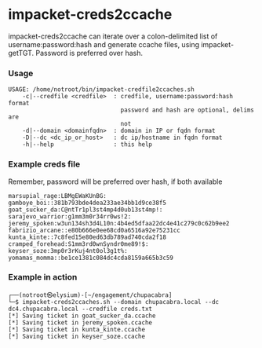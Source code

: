 # impacket-creds2ccache
impacket-creds2ccache can iterate over a colon-delimited list of username:password:hash and generate ccache files, using impacket-getTGT.  Password is preferred over hash.

### Usage
```
USAGE: /home/notroot/bin/impacket-credfile2ccaches.sh 
    -c|--credfile <credfile>  : credfile, username:password:hash format
                                password and hash are optional, delims are
                                not
    -d|--domain <domainfqdn>  : domain in IP or fqdn format
    -D|--dc <dc_ip_or_host>   : dc ip/hostname in fqdn format
    -h|--help                 : this help
```

### Example creds file
Remember, password will be preferred over hash, if both available
```
marsupial_rage:LBMgEWaKUnBG:
gamboye_boi::381b793bde4dea233ae34bb1d9ce38f5
goat_sucker_da:C@ntTr1pl3st4mp4d0ub13st4mp!:
sarajevo_warrior:g1mm3m0r34rr0ws!2:
jeremy_spoken:w3un134sh3d4L10n:4b4ed5dfaa22dc4e41c279c0c62b9ee2
fabrizio_arcane::e80b666e0ee68cd0a6516a92e75231cc
kunta_kinte::7c8fed15e80ed63db789ad740cda2f18
cramped_forehead:S1mm3rd0wnSyndr0me89!$:
keyser_soze:3mp0r3rKuj4nt0ol3g1t%:
yomamas_momma::be1ce1381c084dc4cda8159a665b3c59
```

### Example in action
```
┌──(notroot㉿elysium)-[~/engagement/chupacabra]
└─$ impacket-creds2ccaches.sh --domain chupacabra.local --dc dc4.chupacabra.local --credfile creds.txt 
[*] Saving ticket in goat_sucker_da.ccache
[*] Saving ticket in jeremy_spoken.ccache
[*] Saving ticket in kunta_kinte.ccache
[*] Saving ticket in keyser_soze.ccache
```
